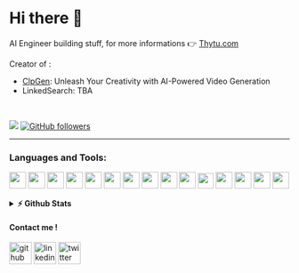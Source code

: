 # Hi there 👋

AI Engineer building stuff, for more informations 👉 [Thytu.com](https://thytu.com/about/)

Creator of :
- [ClpGen](https://clpgen.com/): Unleash Your Creativity with AI-Powered Video Generation
- LinkedSearch: TBA
<br>

<code><img src="https://img.shields.io/badge/🌐%20%20country-France%20🇫🇷-blue"/></code>
[![GitHub followers](https://img.shields.io/github/followers/Thytu.svg?style=social&label=Follow&maxAge=2592000)](https://github.com/Thytu?tab=followers)

<hr />

### Languages and Tools:
<code><img src="https://cdn.jsdelivr.net/npm/programming-languages-logos/src/python/python.png" height="30"></code>
<code><img src="https://pytorch.org/assets/images/pytorch-logo.png" height="30"></code>
<code><img src="https://upload.wikimedia.org/wikipedia/commons/thumb/2/2d/Tensorflow_logo.svg/1200px-Tensorflow_logo.svg.png" height="30"></code>
<code><img src="https://cdn.jsdelivr.net/npm/programming-languages-logos/src/go/go.png" height="30"></code>
<code><img src="https://cdn.jsdelivr.net/npm/programming-languages-logos/src/c/c.png" height="30"></code>
<code><img src="https://cdn.jsdelivr.net/npm/programming-languages-logos/src/javascript/javascript.png" height="30"></code>
<code><img src="https://upload.wikimedia.org/wikipedia/commons/thumb/a/a7/React-icon.svg/1200px-React-icon.svg.png" height="30"></code>
<code><img src="https://upload.wikimedia.org/wikipedia/commons/thumb/d/d9/Node.js_logo.svg/1280px-Node.js_logo.svg.png" height="30"></code>
<code><img src="https://cdn.jsdelivr.net/npm/programming-languages-logos/src/typescript/typescript.png" height="30"></code>
<code><img src="https://cdn.worldvectorlogo.com/logos/flutter-logo.svg" height="30"></code>
<code><img src="https://upload.wikimedia.org/wikipedia/commons/thumb/e/e0/Git-logo.svg/1280px-Git-logo.svg.png" height="28"></code>
<code><img src="https://www.docker.com/sites/default/files/d8/2019-07/vertical-logo-monochromatic.png" height="30"></code>
<code><img src="https://kubernetes.io/images/favicon.png" height="30"></code>
<code><img src="https://upload.wikimedia.org/wikipedia/commons/thumb/9/93/Amazon_Web_Services_Logo.svg/1200px-Amazon_Web_Services_Logo.svg.png" height="30"></code>
<code><img src="https://cdn.jsdelivr.net/npm/programming-languages-logos/src/ruby/ruby.png" height="30"></code>

<details>	
  <summary><b>⚡ Github Stats</b></summary>

<img height="180em" src="https://github-readme-stats.vercel.app/api?username=thytu&count_private=true&show_icons=true&hide_border=true" height='120'/>
<img src='https://github-readme-stats.vercel.app/api/top-langs/?username=thytu&layout=compact&hide_border=true' alt='github' height='120'/>
</details>

#### Contact me !

[<img src='https://cdn.jsdelivr.net/npm/simple-icons@3.0.1/icons/github.svg' alt='github' height='40'>](https://github.com/Thytu)
[<img src='https://cdn.jsdelivr.net/npm/simple-icons@3.0.1/icons/linkedin.svg' alt='linkedin' height='40'>](https://linkedin.com/in/valentin-de-matos/)
[<img src='https://cdn.jsdelivr.net/npm/simple-icons@3.0.1/icons/twitter.svg' alt='twitter' height='40'>](https://twitter.com/ThytuVDM)
